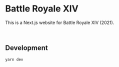 # Battle Royale XIV

This is a Next.js website for Battle Royale XIV (2021).

<br />

## Development

```
yarn dev
```
